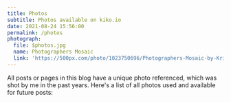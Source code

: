 ```yaml
---
title: Photos
subtitle: Photos available on kiko.io
date: 2021-08-24 15:56:00
permalink: /photos
photograph:
  file: $photos.jpg
  name: Photographers Mosaic
  link: 'https://500px.com/photo/1023750696/Photographers-Mosaic-by-Kristof-Zerbe/'
---
```


All posts or pages in this blog have a unique photo referenced, which was shot by me in the past years. Here's a list of all photos used and available for future posts: